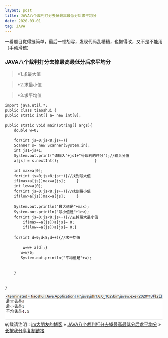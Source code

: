 ```yaml
---
layout: post
title: JAVA八个裁判打分去掉最高最低分后求平均分
date: 2020-03-01
tag: JAVA
---
```

 一看题目觉得挺简单，最后一顿胡写，发现代码乱糟糟，也懒得改，又不是不能用（手动滑稽）
### JAVA八个裁判打分去掉最高最低分后求平均分
>*1.求最大值

>*2.求最小值

>*3.求平均值


	import java.util.*;
	public class tiaoshui {
	public static int[] a= new int[8];
	
	public static void main(String[] args){
		double w=0;
		
		for(int js=0;js<8;js++){		
		Scanner s= new Scanner(System.in);
		int js1=js+1;
		System.out.print("请输入"+js1+"号裁判的评分");//输入分值
		a[js] = s.nextInt();				}
		
		int max=a[0];
		for(int js=0;js<8;js++){//找到最大值
		if(max<a[js])max=a[js];		}
		int low=a[0];
		for(int js=0;js<8;js++){//找到最小值
		if(low>a[js])max=a[js];		}
		
		System.out.println("最大值是"+max);
		System.out.println("最小值是"+low);
		for(int js=0;js<8;js++){//去掉最大最小值
			if(max==a[js])a[js]= 0;	
			if(low==a[js])a[js]= 0;}
		
		for(int d=0;d<8;d++){//求平均值
			
			w=w+ a[d];}
		   w=w/6;
		   System.out.println("平均值是"+w);
		
		
		}
	

	}


![](/images/posts/tfimg/bgcp.png)
<br>
转载请注明：[im大朋友的博客](https://jing-hua.github.io/) » [JAVA八个裁判打分去掉最高最低分后求平均分](https://jing-hua.github.io/)  » [长按我分享复制链接](https://jing-hua.github.io/)  



